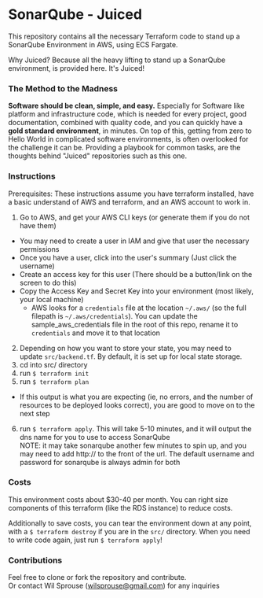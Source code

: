 # SonarQube - Juiced
This repository contains all the necessary Terraform code to stand up a SonarQube Environment in AWS, using ECS Fargate.

Why Juiced? Because all the heavy lifting to stand up a SonarQube environment, is provided here. It's Juiced!

### The Method to the Madness
<b>Software should be clean, simple, and easy.</b> Especially for Software like platform and infrastructure code, which is needed for every project, good documentation, combined with quality code, and you can quickly have a <b>gold standard environment</b>, in minutes. On top of this, getting from zero to Hello World in complicated software environments, is often overlooked for the challenge it can be. Providing a playbook for common tasks, are the thoughts behind "Juiced" repositories such as this one.

### Instructions

Prerequisites: These instructions assume you have terraform installed, have a basic understand of AWS and terraform, and an AWS account to work in.

1. Go to AWS, and get your AWS CLI keys (or generate them if you do not have them)
  - You may need to create a user in IAM and give that user the necessary permissions
  - Once you have a user, click into the user's summary (Just click the username)
  - Create an access key for this user (There should be a button/link on the screen to do this)
  - Copy the Access Key and Secret Key into your environment (most likely, your local machine)
    - AWS looks for a `credentials` file at the location `~/.aws/` (so the full filepath is
      `~/.aws/credentials`). You can update the sample_aws_credentials file in the root of this
      repo, rename it to `credentials` and move it to that location
2. Depending on how you want to store your state, you may need to update `src/backend.tf`. 
   By default, it is set up for local state storage.
3. cd into src/ directory
4. run `$ terraform init`
5. run `$ terraform plan`
  - If this output is what you are expecting (ie, no errors, and the number of resources to be deployed looks correct), you are good to move on to the next step
6. run `$ terraform apply`. This will take 5-10 minutes, and it will output the dns name for you to use to access SonarQube
   <br>NOTE: it may take sonarqube another few minutes to spin up, and you may need to add http:// to the front of the url. The default username and password for
         sonarqube is always admin for both

### Costs
This environment costs about $30-40 per month. You can right size components of this terraform (like the RDS instance) to reduce costs.

Additionally to save costs, you can tear the environment down at any point, with a `$ terraform destroy` if you are in the `src/` directory. When 
you need to write code again, just run `$ terraform apply`!

### Contributions
Feel free to clone or fork the repository and contribute.
<br>Or contact Wil Sprouse (wilsprouse@gmail.com) for any inquiries
